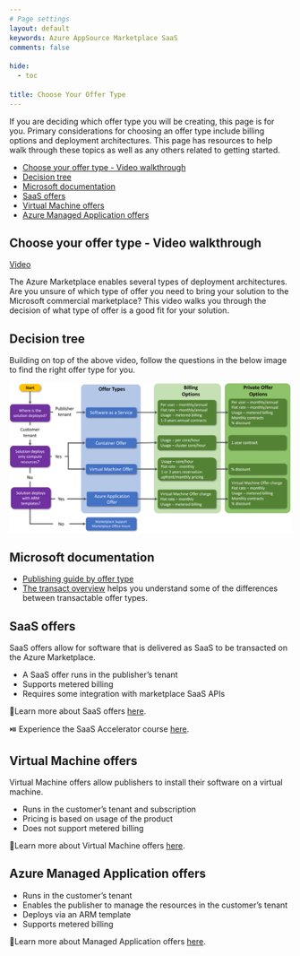 ```yaml
---
# Page settings
layout: default
keywords: Azure AppSource Marketplace SaaS
comments: false

hide:
  - toc

title: Choose Your Offer Type
---
```


If you are deciding which offer type you will be creating, this page is for you. Primary considerations for choosing an offer type include billing options and deployment architectures. This page has resources to help walk through these topics as well as any others related to getting started.

<!-- no toc -->
- [Choose your offer type - Video walkthrough](#choose-your-offer-type-video-walkthrough)
- [Decision tree](#decision-tree)
- [Microsoft documentation](#microsoft-documentation)
- [SaaS offers](#saas-offers)
- [Virtual Machine offers](#virtual-machine-offers)
- [Azure Managed Application offers](#azure-managed-application-offers)


## Choose your offer type - Video walkthrough

<a href="https://go.microsoft.com/fwlink/?linkid=2236766" target="_blank">Video</a>

The Azure Marketplace enables several types of deployment architectures. Are you unsure of which type of offer you need to bring your solution to the Microsoft commercial marketplace? This video walks you through the decision of what type of offer is a good fit for your solution.

## Decision tree

Building on top of the above video, follow the questions in the below image to find the right offer type for you. 

![Find your offer type](./assets/offer-type-flow.png)

## Microsoft documentation

- <a target="_blank" href="https://docs.microsoft.com/azure/marketplace/publisher-guide-by-offer-type">Publishing guide by offer type</a>
- <a target="_blank" href="https://docs.microsoft.com/en-us/azure/marketplace/marketplace-commercial-transaction-capabilities-and-considerations#transact-overview">The transact overview</a> helps you understand some of the differences between transactable offer types.

## SaaS offers

SaaS offers allow for software that is delivered as SaaS to be transacted on the Azure Marketplace.

- A SaaS offer runs in the publisher’s tenant
- Supports metered billing
- Requires some integration with marketplace SaaS APIs

🚦Learn more about SaaS offers [here](../learning-paths/saas-offers.md).

⏯️ Experience the SaaS Accelerator course [here](../saas-accelerator/index.md).

## Virtual Machine offers

Virtual Machine offers allow publishers to install their software on a virtual machine.

- Runs in the customer’s tenant and subscription
- Pricing is based on usage of the product
- Does not support metered billing

🚦Learn more about Virtual Machine offers [here](../learning-paths/virtual-machine-offers.md).

## Azure Managed Application offers

- Runs in the customer’s tenant
- Enables the publisher to manage the resources in the customer’s tenant
- Deploys via an ARM template
- Supports metered billing

🚦Learn more about Managed Application offers [here](../learning-paths/ama-offers.md).
